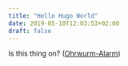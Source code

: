 ```yaml
---
title: "Hello Hugo World"
date: 2019-05-10T12:03:53+02:00
draft: false
---
```


Is this thing on? ([Ohrwurm-Alarm](https://open.spotify.com/track/3LdF68v3DpGluhLtP97s1a?si=ug_BernFSVaqC89MOdNgPw))